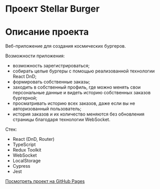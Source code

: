 # Проект Stellar Burger

# Описание проекта

Веб-приложение для создания космических бургеров.

Возможности приложения:

- возможность зарегистрироваться;
- собирать целые бургеры с помощью реализованной технологии React DnD;
- формировать собственные заказы;
- заходить в собственный профиль, где можно менять свои персональные данные и видеть историю собственных заказов бургерной;
- просматривать историю всех заказов, даже если вы не авторизованный пользователь;
- история заказов и их количество меняются без обновления страницы благодаря технологии WebSocket.

Стек:

- React (DnD, Router)
- TypeScript
- Redux Toolkit
- WebSocket
- LocalStorage
- Cypress
- Jest

[Посмотреть проект на GitHub Pages](https://laylaroad.github.io/react-stellar-burger/)

